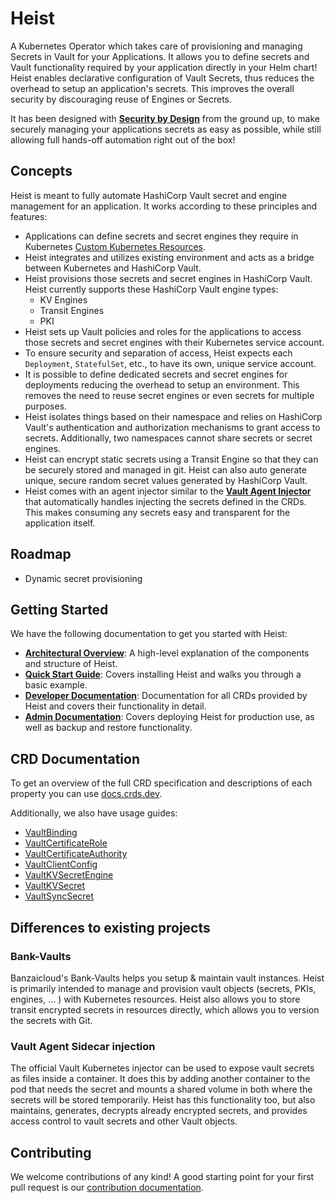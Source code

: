 # Heist

A Kubernetes Operator which takes care of provisioning and managing Secrets in
Vault for your Applications. It allows you to define secrets and Vault
functionality required by your application directly in your Helm chart! Heist
enables declarative configuration of Vault Secrets, thus reduces the overhead
to setup an application's secrets. This improves the overall security by
discouraging reuse of Engines or Secrets.

It has been designed with [**Security by Design**](https://en.wikipedia.org/wiki/Secure_by_design)
from the ground up, to make securely managing your applications secrets
as easy as possible, while still allowing full hands-off automation
right out of the box!

## Concepts

Heist is meant to fully automate HashiCorp Vault secret and engine management
for an application. It works according to these principles and features:

- Applications can define secrets and secret engines they require in Kubernetes
  [Custom Kubernetes Resources](https://kubernetes.io/docs/concepts/extend-kubernetes/api-extension/custom-resources/).
- Heist integrates and utilizes existing environment and acts as a bridge
  between Kubernetes and HashiCorp Vault.
- Heist provisions those secrets and secret engines in HashiCorp Vault.
  Heist currently supports these HashiCorp Vault engine types:
  - KV Engines
  - Transit Engines
  - PKI
- Heist sets up Vault policies and roles for the applications to access
  those secrets and secret engines with their Kubernetes service account.
- To ensure security and separation of access, Heist expects each `Deployment`,
  `StatefulSet`, etc., to have its own, unique service account.
- It is possible to define dedicated secrets and secret engines for deployments
  reducing the overhead to setup an environment. This removes the need to reuse
  secret engines or even secrets for multiple purposes.
- Heist isolates things based on their namespace and relies on HashiCorp Vault's
  authentication and authorization mechanisms to grant access to secrets.
  Additionally, two namespaces cannot share secrets or secret engines.
- Heist can encrypt static secrets using a Transit Engine so that they can be
  securely stored and managed in git. Heist can also auto generate unique,
  secure random secret values generated by HashiCorp Vault.
- Heist comes with an agent injector similar to the [**Vault Agent
  Injector**](https://www.vaultproject.io/docs/platform/k8s/injector) that
  automatically handles injecting the secrets defined in the CRDs. This makes
  consuming any secrets easy and transparent for the application itself.

## Roadmap
<!-- Notes only, section needs to be written with complete sentences -->
- Dynamic secret provisioning

## Getting Started

We have the following documentation to get you started with Heist:

- [**Architectural Overview**](docs/architecture.md): A high-level explanation
  of the components and structure of Heist.
- [**Quick Start Guide**](docs/quick-start.md): Covers installing Heist and
  walks you through a basic example.
- [**Developer Documentation**](docs/index.md): Documentation for all CRDs
  provided by Heist and covers their functionality in detail.
- [**Admin Documentation**](docs/admin/index.md): Covers deploying Heist for
  production use, as well as backup and restore functionality.

## CRD Documentation

To get an overview of the full CRD specification and descriptions of each
property you can use [docs.crds.dev](https://doc.crds.dev/github.com/youniqx/heist).

Additionally, we also have usage guides:

- [VaultBinding](./docs/crds/vaultbinding.md)
- [VaultCertificateRole](./docs/crds/vaultcertificaterole.md)
- [VaultCertificateAuthority](./docs/crds/vaultcertificateauthority.md)
- [VaultClientConfig](./docs/crds/vaultclientconfig.md)
- [VaultKVSecretEngine](./docs/crds/vaultkvsecretengine.md)
- [VaultKVSecret](./docs/crds/vaultkvsecret.md)
- [VaultSyncSecret](./docs/crds/vaultsyncsecret.md)

## Differences to existing projects

### Bank-Vaults

Banzaicloud's Bank-Vaults helps you setup & maintain vault instances.
Heist is primarily intended to manage and provision vault objects (secrets,
PKIs, engines, ... ) with Kubernetes resources. Heist also allows you to store
transit encrypted secrets in resources directly, which allows you to version the
secrets with Git.

### Vault Agent Sidecar injection

The official Vault Kubernetes injector can be used to expose vault secrets as
files inside a container. It does this by adding another container to the pod
that needs the secret and mounts a shared volume in both where the secrets will
be stored temporarily. Heist has this functionality too, but also maintains,
generates, decrypts already encrypted secrets, and provides access control to
vault secrets and other Vault objects.

## Contributing

We welcome contributions of any kind! A good starting point for your first pull
request is our [contribution documentation](CONTRIBUTE.md).
